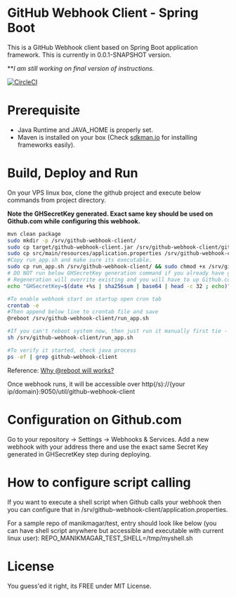# GitHub Webhook Client - Spring Boot
This is a GitHub Webhook client based on Spring Boot application framework. This is currently in 0.0.1-SNAPSHOT version.

***I am still working on final version of instructions.*

[![CircleCI](https://circleci.com/gh/manikmagar/github-webhook-client.svg?style=shield&circle-token=6cecc228ed9da14bf4faa962b338dbb3c38d285d)](https://circleci.com/gh/manikmagar/github-webhook-client)

# Prerequisite
- Java Runtime and JAVA_HOME is properly set.
- Maven is installed on your box (Check [sdkman.io](http://sdkman.io) for installing frameworks easily).


# Build, Deploy and Run

On your VPS linux box, clone the github project and execute below commands from project directory.
 
**Note the GHSecretKey generated. Exact same key should be used on Github.com while configuring this webhook.**


```bash
mvn clean package
sudo mkdir -p /srv/github-webhook-client/
sudo cp target/github-webhook-client.jar /srv/github-webhook-client/github-webhook-client.jar
sudo cp src/main/resources/application.properties /srv/github-webhook-client/
#Copy run_app.sh and make sure its executable.
sudo cp run_app.sh /srv/github-webhook-client/ && sudo chmod +x /srv/github-webhook-client
# DO NOT run below GHSecretKey generation command if you already have generated one.
# Regeneration will overrite existing and you will have to up Github.com too with new key.
echo "GHSecretKey=$(date +%s | sha256sum | base64 | head -c 32 ; echo)" | sudo tee /etc/default/github-webhook-client

#To enable webhook start on startup open cron tab
crontab -e
#Then append below line to crontab file and save
@reboot /srv/github-webhook-client/run_app.sh

#If you can't reboot system now, then just run it manually first tie -
sh /srv/github-webhook-client/run_app.sh

#To verify it started, check java process
ps -ef | grep github-webhook-client
```

Reference: [Why @reboot will works?](http://askubuntu.com/a/816)

Once webhook runs, it will be accessible over http(/s)://{your ip/domain}:9050/util/github-webhook-client

# Configuration on Github.com
Go to your repository -> Settings -> Webhooks & Services. Add a new webhook with your address there and use the exact same Secret Key generated in GHSecretKey step during deploying.

# How to configure script calling
If you want to execute a shell script when Github calls your webhook then you can configure that in /srv/github-webhook-client/application.properties.

For a sample repo of manikmagar/test, entry should look like below (you can have shell script anywhere but accessible and executable with current linux user):
REPO_MANIKMAGAR_TEST_SHELL=/tmp/myshell.sh

# License
You guess'ed it right, its FREE under MIT License.
